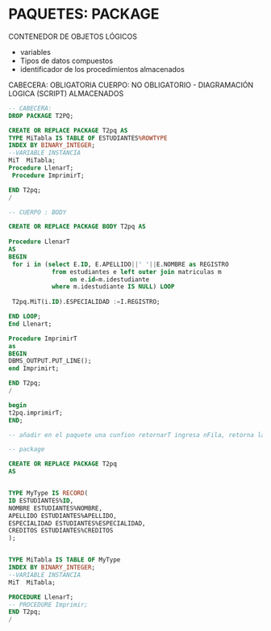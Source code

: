 # PAQUETES: PACKAGE
CONTENEDOR DE OBJETOS LÓGICOS 
* variables
* Tipos de datos compuestos
* identificador de los procedimientos almacenados


CABECERA: OBLIGATORIA
CUERPO: NO OBLIGATORIO - DIAGRAMACIÓN LOGICA (SCRIPT) ALMACENADOS

```sql
-- CABECERA:
DROP PACKAGE T2PQ;

CREATE OR REPLACE PACKAGE T2pq AS
TYPE MiTabla IS TABLE OF ESTUDIANTES%ROWTYPE
INDEX BY BINARY_INTEGER;
--VARIABLE INSTANCIA
MiT  MiTabla;
Procedure LlenarT;
 Procedure ImprimirT;

END T2pq;
/

-- CUERPO : BODY

CREATE OR REPLACE PACKAGE BODY T2pq AS
 
Procedure LlenarT 
AS
BEGIN
 for i in (select E.ID, E.APELLIDO||' '||E.NOMBRE as REGISTRO
            from estudiantes e left outer join matriculas m
                 on e.id=m.idestudiante
            where m.idestudiante IS NULL) LOOP
            
 T2pq.MiT(i.ID).ESPECIALIDAD :=I.REGISTRO;

END LOOP;
End Llenart;

Procedure ImprimirT 
as
BEGIN 
DBMS_OUTPUT.PUT_LINE();
end Imprimirt;

END T2pq;
/

begin
t2pq.imprimirT;
END;

-- añadir en el paquete una cunfion retornarT ingresa nFila, retorna las n filas que entran como parámetro
```

```sql
-- package 

CREATE OR REPLACE PACKAGE T2pq
AS


TYPE MyType IS RECORD(
ID ESTUDIANTES%ID,
NOMBRE ESTUDIANTES%NOMBRE,
APELLIDO ESTUDIANTES%APELLIDO,
ESPECIALIDAD ESTUDIANTES%ESPECIALIDAD,
CREDITOS ESTUDIANTES%CREDITOS
);


TYPE MiTabla IS TABLE OF MyType
INDEX BY BINARY_INTEGER;
--VARIABLE INSTANCIA
MiT  MiTabla;

PROCEDURE LlenarT;
-- PROCEDURE Imprimir;
END T2pq;
/
```